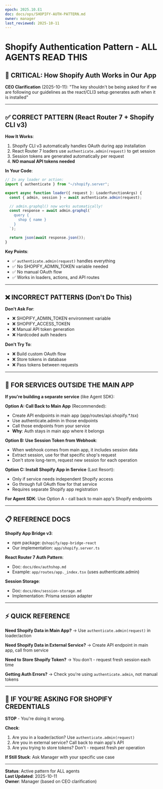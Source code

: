 ```yaml
---
epoch: 2025.10.E1
doc: docs/ops/SHOPIFY-AUTH-PATTERN.md
owner: manager
last_reviewed: 2025-10-11
---
```


# Shopify Authentication Pattern - ALL AGENTS READ THIS

## 🚨 CRITICAL: How Shopify Auth Works in Our App

**CEO Clarification** (2025-10-11): "The key shouldn't be being asked for if we are following our guidelines as the react/CLI3 setup generates auth when it is installed"

---

## ✅ CORRECT PATTERN (React Router 7 + Shopify CLI v3)

**How It Works**:

1. Shopify CLI v3 automatically handles OAuth during app installation
2. React Router 7 loaders use `authenticate.admin(request)` to get session
3. Session tokens are generated automatically per request
4. **NO manual API tokens needed**

**In Your Code**:

```typescript
// In any loader or action:
import { authenticate } from "~/shopify.server";

export async function loader({ request }: LoaderFunctionArgs) {
  const { admin, session } = await authenticate.admin(request);

  // admin.graphql() now works automatically!
  const response = await admin.graphql(`
    query {
      shop { name }
    }
  `);

  return json(await response.json());
}
```

**Key Points**:

- ✅ `authenticate.admin(request)` handles everything
- ✅ No SHOPIFY_ADMIN_TOKEN variable needed
- ✅ No manual OAuth flow
- ✅ Works in loaders, actions, and API routes

---

## ❌ INCORRECT PATTERNS (Don't Do This)

**Don't Ask For**:

- ❌ SHOPIFY_ADMIN_TOKEN environment variable
- ❌ SHOPIFY_ACCESS_TOKEN
- ❌ Manual API token generation
- ❌ Hardcoded auth headers

**Don't Try To**:

- ❌ Build custom OAuth flow
- ❌ Store tokens in database
- ❌ Pass tokens between requests

---

## 🔧 FOR SERVICES OUTSIDE THE MAIN APP

**If you're building a separate service** (like Agent SDK):

**Option A: Call Back to Main App** (Recommended):

- Create API endpoints in main app (app/routes/api.shopify.\*.tsx)
- Use authenticate.admin in those endpoints
- Call those endpoints from your service
- **Why**: Auth stays in main app where it belongs

**Option B: Use Session Token from Webhook**:

- When webhook comes from main app, it includes session data
- Extract session, use for that specific shop's request
- Don't store long-term, request new session for each operation

**Option C: Install Shopify App in Service** (Last Resort):

- Only if service needs independent Shopify access
- Go through full OAuth flow for that service
- Requires separate Shopify app registration

**For Agent SDK**: Use Option A - call back to main app's Shopify endpoints

---

## 📋 REFERENCE DOCS

**Shopify App Bridge v3**:

- npm package: `@shopify/app-bridge-react`
- Our implementation: `app/shopify.server.ts`

**React Router 7 Auth Pattern**:

- Doc: `docs/dev/authshop.md`
- Example: `app/routes/app._index.tsx` (uses authenticate.admin)

**Session Storage**:

- Doc: `docs/dev/session-storage.md`
- Implementation: Prisma session adapter

---

## ⚡ QUICK REFERENCE

**Need Shopify Data in Main App?**
→ Use `authenticate.admin(request)` in loader/action

**Need Shopify Data in External Service?**
→ Create API endpoint in main app, call from service

**Need to Store Shopify Token?**
→ You don't - request fresh session each time

**Getting Auth Errors?**
→ Check you're using `authenticate.admin`, not manual tokens

---

## 🚨 IF YOU'RE ASKING FOR SHOPIFY CREDENTIALS

**STOP** - You're doing it wrong.

**Check**:

1. Are you in a loader/action? Use `authenticate.admin(request)`
2. Are you in external service? Call back to main app's API
3. Are you trying to store tokens? Don't - request fresh per operation

**If Still Stuck**: Ask Manager with your specific use case

---

**Status**: Active pattern for ALL agents  
**Last Updated**: 2025-10-11  
**Owner**: Manager (based on CEO clarification)
